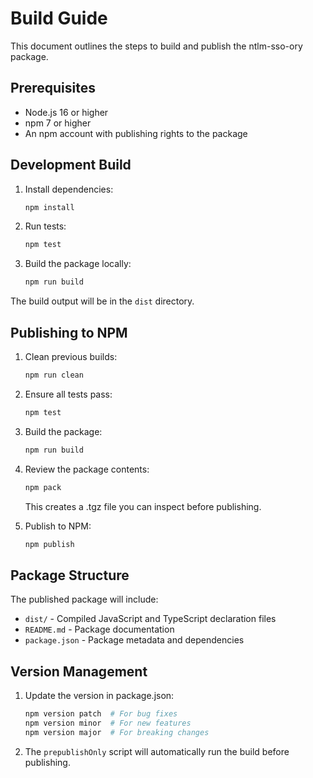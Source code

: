 # Build Guide

This document outlines the steps to build and publish the ntlm-sso-ory package.

## Prerequisites

- Node.js 16 or higher
- npm 7 or higher
- An npm account with publishing rights to the package

## Development Build

1. Install dependencies:
   ```bash
   npm install
   ```

2. Run tests:
   ```bash
   npm test
   ```

3. Build the package locally:
   ```bash
   npm run build
   ```

The build output will be in the `dist` directory.

## Publishing to NPM

1. Clean previous builds:
   ```bash
   npm run clean
   ```

2. Ensure all tests pass:
   ```bash
   npm test
   ```

3. Build the package:
   ```bash
   npm run build
   ```

4. Review the package contents:
   ```bash
   npm pack
   ```
   This creates a .tgz file you can inspect before publishing.

5. Publish to NPM:
   ```bash
   npm publish
   ```

## Package Structure

The published package will include:
- `dist/` - Compiled JavaScript and TypeScript declaration files
- `README.md` - Package documentation
- `package.json` - Package metadata and dependencies

## Version Management

1. Update the version in package.json:
   ```bash
   npm version patch  # For bug fixes
   npm version minor  # For new features
   npm version major  # For breaking changes
   ```

2. The `prepublishOnly` script will automatically run the build before publishing.
